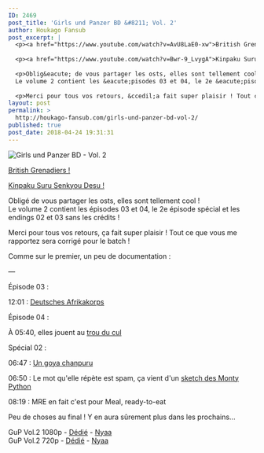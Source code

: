 ```yaml
---
ID: 2469
post_title: 'Girls und Panzer BD &#8211; Vol. 2'
author: Houkago Fansub
post_excerpt: |
  <p><a href="https://www.youtube.com/watch?v=AvU8LaE0-xw">British Grenadiers !</a></p>
  
  <p><a href="https://www.youtube.com/watch?v=Bwr-9_LvygA">Kinpaku Suru Senkyou Desu !</a></p>
  
  <p>Oblig&eacute; de vous partager les osts, elles sont tellement cool ! <br>
  Le volume 2 contient les &eacute;pisodes 03 et 04, le 2e &eacute;pisode sp&eacute;cial et les endings 02 et 03 sans les cr&eacute;dits !</p>
  
  <p>Merci pour tous vos retours, &ccedil;a fait super plaisir ! Tout ce que</p>
layout: post
permalink: >
  http://houkago-fansub.com/girls-und-panzer-bd-vol-2/
published: true
post_date: 2018-04-24 19:31:31
---
```

<img src="https://united-subs.dearclouds.com/wp-content/uploads/2018/04/7f77f9fb0c717b381ebe2277034a3350.jpg" alt="Girls und Panzer BD - Vol. 2"><p><a href="https://www.youtube.com/watch?v=AvU8LaE0-xw">British Grenadiers !</a></p>

<p><a href="https://www.youtube.com/watch?v=Bwr-9_LvygA">Kinpaku Suru Senkyou Desu !</a></p>

<p>Obligé de vous partager les osts, elles sont tellement cool ! <br>
Le volume 2 contient les épisodes 03 et 04, le 2e épisode spécial et les endings 02 et 03 sans les crédits !</p>

<p>Merci pour tous vos retours, ça fait super plaisir ! Tout ce que vous me rapportez sera corrigé pour le batch !</p>

<p>Comme sur le premier, un peu de documentation : </p>

<p>—</p>

<p>Épisode 03 : </p>

<p>12:01 : <a href="https://fr.wikipedia.org/wiki/Deutsches_Afrikakorps">Deutsches Afrikakorps</a></p>

<p>Épisode 04 :</p>

<p>À 05:40, elles jouent au <a href="https://fr.wikipedia.org/wiki/Trou_du_cul_(jeu)">trou du cul</a></p>

<p>Spécial 02 : </p>

<p>06:47 : <a href="https://en.wikipedia.org/wiki/Chanpur%C5%AB#Goya_chanpuru">Un goya chanpuru</a></p>

<p>06:50 : Le mot qu'elle répète est spam, ça vient d'un <a href="http://www.detritus.org/spam/skit.html">sketch des Monty Python</a></p>

<p>08:19 : MRE en fait c'est pour Meal, ready-to-eat</p>

<p>Peu de choses au final ! Y en aura sûrement plus dans les prochains...</p>

<p>GuP Vol.2 1080p - <a href="https://ddl.houkago-fansub.com/Girls%20und%20Panzer/%5BHoukago-Fansub%5D%20Girls%20und%20Panzer%20-%20Vol.%202%20%5BBD%201080p%20FLAC%2010bits%20Vostfr%5D/">Dédié</a> - <a href="https://nyaa.si/view/1030063">Nyaa</a> <br>
GuP Vol.2 720p - <a href="https://ddl.houkago-fansub.com/Girls%20und%20Panzer/%5BHoukago-Fansub%5D%20Girls%20und%20Panzer%20-%20Vol.%202%20%5BBD%20720p%20AAC%2010bits%20Vostfr%5D/">Dédié</a> - <a href="https://nyaa.si/view/1030061">Nyaa</a></p>